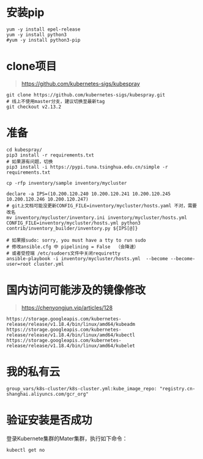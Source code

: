 # 安装pip

```shell
yum -y install epel-release
yum -y install python3
#yum -y install python3-pip
```

# clone项目

> https://github.com/kubernetes-sigs/kubespray

```shell
git clone https://github.com/kubernetes-sigs/kubespray.git
# 线上不使用master分支，建议切换至最新tag
git checkout v2.13.2

```

# 准备

```shell
cd kubespray/
pip3 install -r requirements.txt
# 如果源有问题，切换
pip3 install -i https://pypi.tuna.tsinghua.edu.cn/simple -r requirements.txt

cp -rfp inventory/sample inventory/mycluster

declare -a IPS=(10.200.120.240 10.200.120.241 10.200.120.245 10.200.120.246 10.200.120.247)
# git上文档可能没更新CONFIG_FILE=inventory/mycluster/hosts.yaml 不对，需要改名
mv inventory/mycluster/inventory.ini inventory/mycluster/hosts.yml
CONFIG_FILE=inventory/mycluster/hosts.yml python3 contrib/inventory_builder/inventory.py ${IPS[@]}

# 如果报sudo: sorry, you must have a tty to run sudo
# 修改ansible.cfg 中 pipelining = False  （会降速）
# 或者受控端 /etc/sudoers文件中关闭requiretty
ansible-playbook -i inventory/mycluster/hosts.yml  --become --become-user=root cluster.yml
```



# 国内访问可能涉及的镜像修改

> https://chenyongjun.vip/articles/128

```
https://storage.googleapis.com/kubernetes-release/release/v1.18.4/bin/linux/amd64/kubeadm
https://storage.googleapis.com/kubernetes-release/release/v1.18.4/bin/linux/amd64/kubectl
https://storage.googleapis.com/kubernetes-release/release/v1.18.4/bin/linux/amd64/kubelet
```

# 我的私有云

```shell
group_vars/k8s-cluster/k8s-cluster.yml:kube_image_repo: "registry.cn-shanghai.aliyuncs.com/gcr_org"
```



# 验证安装是否成功

登录Kubernete集群的Mater集群，执行如下命令：

```
kubectl get no
```